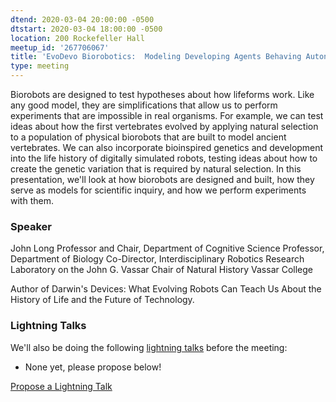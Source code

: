 ```yaml
---
dtend: 2020-03-04 20:00:00 -0500
dtstart: 2020-03-04 18:00:00 -0500
location: 200 Rockefeller Hall
meetup_id: '267706067'
title: 'EvoDevo Biorobotics:  Modeling Developing Agents Behaving Autonomously in Evolving Populations'
type: meeting
---
```

Biorobots are designed to test hypotheses about how lifeforms work.  Like any good model, they are simplifications that allow us to perform experiments that are impossible in real organisms. For example, we can test ideas about how the first vertebrates evolved by applying natural selection to a population of physical biorobots that are built to model ancient vertebrates. We can also incorporate bioinspired genetics and development into the life history of digitally simulated robots, testing ideas about how to create the genetic variation that is required by natural selection.  In this presentation, we'll look at how biorobots are designed and built, how they serve as models for scientific inquiry, and how we perform experiments with them.

### Speaker ###

John Long
Professor and Chair, Department of Cognitive Science
Professor, Department of Biology
Co-Director, Interdisciplinary Robotics Research Laboratory
on the John G. Vassar Chair of Natural History
Vassar College

Author of Darwin's Devices:  What Evolving Robots Can Teach Us About the History of Life and the Future of Technology.

### Lightning Talks ###

We'll also be doing the
following [lightning talks](/lightning-talks.html) before the meeting:

* None yet, please propose below!

<a class="btn btn-default btn-hvopen"
  href="mailto:sean@dague.net?cc=matthias.a.johnson@gmail.com&subject=HV%20Open%20Lightning%20Talk%20Submission"
  role="button">Propose
  a Lightning Talk</a>
